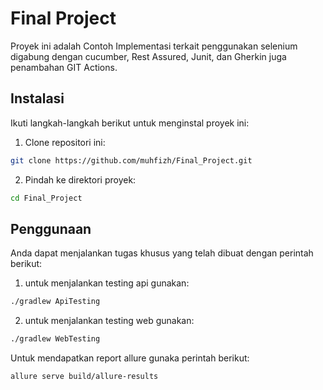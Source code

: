 # Final Project
Proyek ini adalah Contoh Implementasi terkait penggunakan selenium digabung dengan cucumber, Rest Assured, Junit, dan Gherkin juga penambahan GIT Actions.

## Instalasi
Ikuti langkah-langkah berikut untuk menginstal proyek ini:

1. Clone repositori ini:
```bash
git clone https://github.com/muhfizh/Final_Project.git
```

2. Pindah ke direktori proyek:
```bash
cd Final_Project
```

## Penggunaan
Anda dapat menjalankan tugas khusus yang telah dibuat dengan perintah berikut:
1. untuk menjalankan testing api gunakan:
```bash
./gradlew ApiTesting
```
2. untuk menjalankan testing web gunakan:
```bash
./gradlew WebTesting
```
Untuk mendapatkan report allure gunaka perintah berikut:
```bash
allure serve build/allure-results
```
